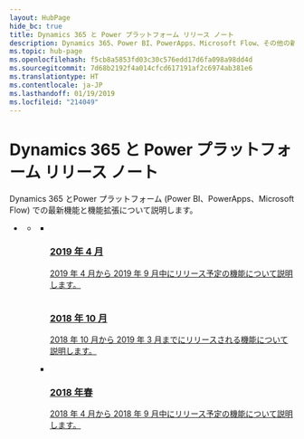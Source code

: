 ```yaml
---
layout: HubPage
hide_bc: true
title: Dynamics 365 と Power プラットフォーム リリース ノート
description: Dynamics 365、Power BI、PowerApps、Microsoft Flow、その他の新機能について紹介します (Sales、Service、Marketing、Operations、Finance、Talent、Retail 関連の新機能を含む)。
ms.topic: hub-page
ms.openlocfilehash: f5cb8a5853fd03c30c576edd17d6fa098a98dd4d
ms.sourcegitcommit: 7d68b2192f4a014cfcd617191af2c6974ab381e6
ms.translationtype: HT
ms.contentlocale: ja-JP
ms.lasthandoff: 01/19/2019
ms.locfileid: "214049"
---
```

<div id="main" class="v2">
<div class="container">
    <h1>Dynamics 365 と Power プラットフォーム リリース ノート</h1>
    <p>Dynamics 365 とPower プラットフォーム (Power BI、PowerApps、Microsoft Flow) での最新機能と機能拡張について説明します。 </p>
    <ul class="pivots">
        <li>
            <a href="#products" data-linktype="self-bookmark"></a>
            <ul id="products">
                <li>
                    <a href="#products1" data-linktype="self-bookmark"></a>
                    <ul id="products1" class="cardsC cols cols3">
                        <li>
                <a href="April19/index" title="2019 年 4 月" data-linktype="absolute-path">
                                <div class="cardSize">
                                    <div class="cardPadding">
                                        <div class="card">
                                            <div class="cardImageOuter">
                                                <div class="cardImage">
                                                    <img data-scaleimage="media/april2019.jpg" src="media/april2019.jpg" alt="" data-linktype="relative-path">
                                                </div>
                                            </div>
                                            <div class="cardText">
                                                <h3>2019 年 4 月</h3>
                            <p>2019 年 4 月から 2019 年 9 月中にリリース予定の機能について説明します。</p>
                                            </div>
                                        </div>
                                    </div>
                                </div>
                            <a href="October18/index" title="2018 年 10 月" data-linktype="absolute-path">
                                <div class="cardSize">
                                    <div class="cardPadding">
                                        <div class="card">
                                            <div class="cardImageOuter">
                                                <div class="cardImage">
                                                    <img data-scaleimage="media/october2018.jpg" src="media/october2018.jpg" alt="" data-linktype="relative-path">
                                                </div>
                                            </div>
                                            <div class="cardText">
                                                <h3>2018 年 10 月</h3>
                            <p>2018 年 10 月から 2019 年 3 月までにリリースされる機能について説明します。</p>
                                            </div>
                                        </div>
                                    </div>
                                </div>
                            </a>
                        </li>
                        <li>
                            <a href="April18/index" title="2018 年春" data-linktype="absolute-path">
                                <div class="cardSize">
                                    <div class="cardPadding">
                                        <div class="card">
                                            <div class="cardImageOuter">
                                                <div class="cardImage">
                                                    <img data-scaleimage="media/spring.png" src="media/spring.png" alt="" data-linktype="relative-path">
                                                </div>
                                            </div>
                                            <div class="cardText">
                                                <h3>2018 年春</h3>
                                                <p>2018 年 4 月から 2018 年 9 月中にリリース予定の機能について説明します。</p>
                                            </div>
                                        </div>
                                    </div>
                                </div>
                            </a>
                        </li>
                    </ul>                    
                </li>
            </ul>            
        </li>
    </ul>
    <p></p>
</div>
</div>
